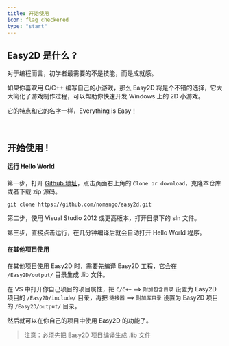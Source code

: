 ```yaml
---
title: 开始使用
icon: flag checkered
type: "start"
---
```


## Easy2D 是什么 ?

对于编程而言，初学者最需要的不是技能，而是成就感。

如果你喜欢用 C/C++ 编写自己的小游戏，那么 Easy2D 将是个不错的选择，它大大简化了游戏制作过程，可以帮助你快速开发 Windows 上的 2D 小游戏。

它的特点和它的名字一样，Everything is Easy！

<br/>

## 开始使用 !

#### 运行 Hello World

第一步，打开 [Github 地址](https://github.com/nomango/easy2d)，点击页面右上角的 `Clone or download`，克隆本仓库或者下载 zip 源码。

```
git clone https://github.com/nomango/easy2d.git
```

第二步，使用 Visual Studio 2012 或更高版本，打开目录下的 sln 文件。

第三步，直接点击运行，在几分钟编译后就会自动打开 Hello World 程序。

#### 在其他项目使用

在其他项目使用 Easy2D 时，需要先编译 Easy2D 工程，它会在 `/Easy2D/output/` 目录生成 .lib 文件。

在 VS 中打开你自己项目的项目属性，把 `C/C++` ==> `附加包含目录` 设置为 Easy2D 项目的 `/Easy2D/include/` 目录，再把 `链接器` ==> `附加库目录` 设置为 Easy2D 项目的 `/Easy2D/output/` 目录。

然后就可以在你自己的项目中使用 Easy2D 的功能了。

> 注意：必须先把 Easy2D 项目编译生成 .lib 文件


<br/>
